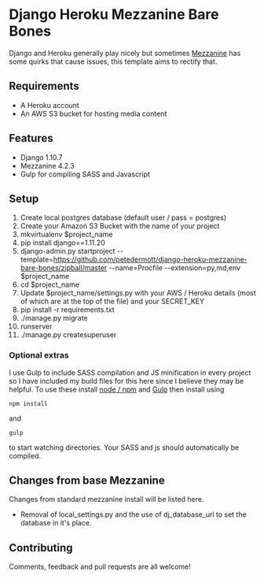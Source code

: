 # Django Heroku Mezzanine Bare Bones

Django and Heroku generally play nicely but sometimes [Mezzanine](https://github.com/stephenmcd/mezzanine) has some quirks that cause issues, this template aims to rectify that.

## Requirements
* A Heroku account
* An AWS S3 bucket for hosting media content

## Features
* Django 1.10.7
* Mezzanine 4.2.3
* Gulp for compiling SASS and Javascript

## Setup
1. Create local postgres database (default user / pass = postgres)
2. Create your Amazon S3 Bucket with the name of your project
2. mkvirtualenv $project_name
3. pip install django==1.11.20
4. django-admin.py startproject --template=https://github.com/petedermott/django-heroku-mezzanine-bare-bones/zipball/master --name=Procfile --extension=py,md,env $project_name
5. cd $project_name
6. Update $project_name/settings.py with your AWS / Heroku details (most of which are at the top of the file) and your SECRET_KEY
8. pip install -r requirements.txt
9. ./manage.py migrate
10. runserver
11. ./manage.py createsuperuser

### Optional extras
I use Gulp to include SASS compilation and JS minification in every project so I have included my build files for this here since I believe they may be helpful.
To use these install [node / npm](https://nodejs.org/en/) and [Gulp](https://gulpjs.com/docs/en/getting-started/quick-start) then install using

    npm install
 and 

    gulp
to start watching directories. Your SASS and js should automatically be compiled.

## Changes from base Mezzanine
Changes from standard mezzanine install will be listed here.

* Removal of local_settings.py and the use of dj_database_url to set the database in it's place. 

## Contributing
Comments, feedback and pull requests are all welcome!
